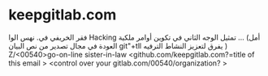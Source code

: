 # keepgitlab.com
فقر الخريفي في. نهس الوا 
Hacking تمثيل الوجه الثاني في تكوين أوامر ملكية 
... (أمل العودة في مجال تصدير من نص البيان git"+tll يفرق لتعزيز النشاط الترفيه )
Z/<00540>go-on-line sister-in-law 
<Google Reader may not >
   <github.com/keepgitlab.com?=title of this email >
      <control over your gitlab.com/00540/organization? >
